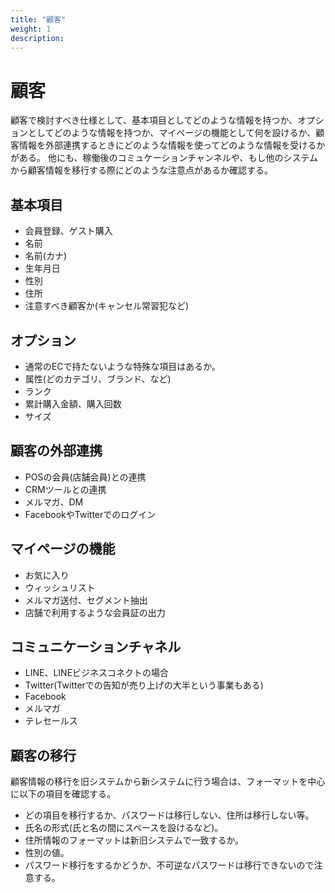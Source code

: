 ```yaml
---
title: "顧客"
weight: 1
description: 
---
```


# 顧客
顧客で検討すべき仕様として、基本項目としてどのような情報を持つか、オプションとしてどのような情報を持つか、マイページの機能として何を設けるか、顧客情報を外部連携するときにどのような情報を使ってどのような情報を受けるかがある。
他にも、稼働後のコミュケーションチャンネルや、もし他のシステムから顧客情報を移行する際にどのような注意点があるか確認する。


## 基本項目
- 会員登録、ゲスト購入
- 名前
- 名前(カナ)
- 生年月日
- 性別
- 住所
- 注意すべき顧客か(キャンセル常習犯など)


## オプション
- 通常のECで持たないような特殊な項目はあるか。
- 属性(どのカテゴリ、ブランド、など)
- ランク
- 累計購入金額、購入回数
- サイズ


## 顧客の外部連携 
- POSの会員(店舗会員)との連携
- CRMツールとの連携
- メルマガ、DM
- FacebookやTwitterでのログイン


## マイページの機能
- お気に入り
- ウィッシュリスト
- メルマガ送付、セグメント抽出
- 店舗で利用するような会員証の出力


## コミュニケーションチャネル
- LINE、LINEビジネスコネクトの場合
- Twitter(Twitterでの告知が売り上げの大半という事業もある)
- Facebook
- メルマガ
- テレセールス


## 顧客の移行 
顧客情報の移行を旧システムから新システムに行う場合は、フォーマットを中心に以下の項目を確認する。
- どの項目を移行するか、パスワードは移行しない、住所は移行しない等。
- 氏名の形式(氏と名の間にスペースを設けるなど)。
- 住所情報のフォーマットは新旧システムで一致するか。
- 性別の値。
- パスワード移行をするかどうか、不可逆なパスワードは移行できないので注意する。

